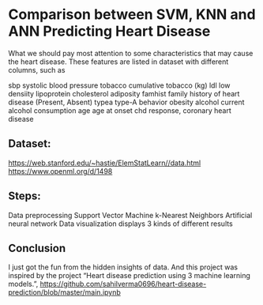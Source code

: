 # Comparison between SVM, KNN and ANN Predicting Heart Disease
  What we should pay most attention to some characteristics that may cause the heart disease. These features are listed in dataset with different columns, such as 
  
  sbp systolic blood pressure
  tobacco cumulative tobacco (kg)
  ldl low densiity lipoprotein cholesterol
  adiposity
  famhist family history of heart disease (Present, Absent)
  typea type-A behavior
  obesity
  alcohol current alcohol consumption
  age age at onset
  chd response, coronary heart disease

## Dataset:
  https://web.stanford.edu/~hastie/ElemStatLearn//data.html
  https://www.openml.org/d/1498

## Steps:
  Data preprocessing 
  Support Vector Machine
  k-Nearest Neighbors
  Artificial neural network
  Data visualization displays 3 kinds of different results
	
## Conclusion
  I just got the fun from the hidden insights of data. And this project was inspired by the project “Heart disease prediction using 3 machine learning models.”, https://github.com/sahilverma0696/heart-disease-prediction/blob/master/main.ipynb
